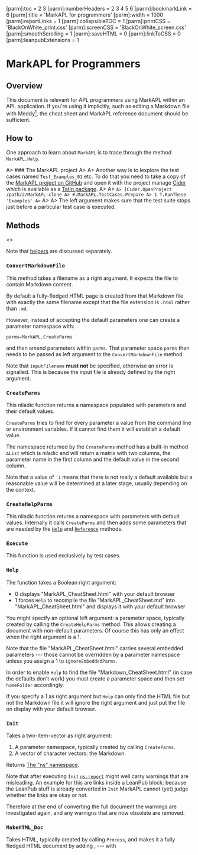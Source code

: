 [parm]:toc               = 2 3
[parm]:numberHeaders     = 2 3 4 5 6
[parm]:bookmarkLink      = 6
[parm]:title             = 'MarkAPL for programmers'
[parm]:width             = 1000
[parm]:reportLinks       = 1
[parm]:collapsibleTOC    = 1
[parm]:printCSS          = 'BlackOnWhite_print.css'
[parm]:screenCSS         = 'BlackOnWhite_screen.css'
[parm]:smoothScrolling   = 1
[parm]:saveHTML          = 0
[parm]:linkToCSS         = 0
[parm]:leanpubExtensions = 1




MarkAPL for Programmers
=======================


Overview
--------

This document is relevant for APL programmers using MarkAPL within an APL application. If you're using it implicitly, such as editing a Markdown file with Meddy[^meddy], the cheat sheet and MarkAPL reference document should be sufficient.


How to
------

One approach to learn about `MarkAPL` is to trace through the method `MarkAPL.Help`.


A> ### The MarkAPL project
A>
A> Another way is to lexplore the test cases named `Test_Examples_01` etc. To do that you need to take a copy of the [MarkAPL project on GitHub](https://github.com/aplteam/MarkAPL) and open it with the project manage [Cider](https://github.com/aplteam/Cider "Link to Cider on GitHub") which is available as a [Tatin package](https://tatin.dev "Link to the principal Tatin registry").
A> 
A> ```
A> ]Cider.OpenProject /path/2/MarkAPL-clone
A> #.MarkAPL.TestCases.Prepare
A> 1 T.RunThese 'Examples'
A> ```
A> 
A> The left argument makes sure that the test suite stops just before a particular test case is executed.



Methods
-------

<<SubTOC>>

Note that [helpers](#Helpers) are discussed separately.


### `ConvertMarkdownFile`

This method takes a filename as a right argument. It expects the file to contain Markdown content. 

By default a fully-fledged HTML page is created from that Markdown file with exactly the same filename except that the file extension is `.html` rather than `.md`.

However, instead of accepting the default parameters one can create a parameter namespace with:

~~~
parms←MarkAPL.CreateParms
~~~

and then amend parameters within `parms`. That parameter space `parms` then needs to be passed as left argument to the `ConvertMarkdownFile` method.

Note that `inputFilename` **must not** be specified, otherwise an error is signalled. This is because the input file is already defined by the right argument.


### `CreateParms`

This niladic function returns a namespace populated with parameters and their default values. 

`CreateParms` tries to find for every parameter a value from the command line or environment variables. If it cannot find them it will establish a default value.

The namespace returned by the `CreateParms` method has a built-in method `∆List` which is niladic and will return a matrix with two columns, the parameter name in the first column and the default value in the second column.

Note that a value of `¯1` means that there is not really a default available but a reasonable value will be determined at a later stage, usually depending on the context.


### `CreateHelpParms`

This niladic function returns a namespace with parameters with default values. Internally it calls `CreateParms` and then adds some parameters that are needed by the [`Help`](#) and [`Reference`](#ref_method) methods.
  
    
### `Execute`

This function is used exclusively by test cases.
  
        
### `Help`

The function takes a Boolean right argument: 

* 0 displays "MarkAPL_CheatSheet.html" with your default browser
* 1 forces `Help` to recompile the file "MarkAPL_CheatSheet.md" into 
  "MarkAPL_CheatSheet.html" and displays it with your default browser

You might specify an optional left argument: a parameter space, typically created by calling the `CreateHelpParms` method. This allows creating a document with non-default parameters. Of course this has only an effect when the right argument is a 1. 

Note that the file "MarkAPL_CheatSheet.html" carries several embedded parameters --- those cannot be overridden by a parameter namespace unless you assign a 1 to `ignoreEmbeddedParms`.

In order to enable `Help` to find the file "Markdown_CheatSheet.html" (in case the defaults don't work) you must create a parameter space and then set `homeFolder` accordingly.

If you specify a 1 as right argument but `Help` can only find the HTML file but not the Markdown file it will ignore the right argument and just put the file on display with your default browser.
 
            
### `Init`

Takes a two-item-vector as right argument:

1. A parameter namespace, typically created by calling `CreateParms`.
2. A vector of character vectors: the Markdown.

Returns [The "ns" namespace](#).  

Note that after executing `Init` [`ns.report`](#report) might well carry warnings that are misleading. An example for this are links inside a LeanPub block: because the LeanPub stuff is already converted in `Init` MarkAPL cannot (yet) judge whether the links are okay or not.

Therefore at the end of converting the full document the warnings are investigated again, and any warnigns that are now obsolete are removed.

             
### `MakeHTML_Doc`

Takes HTML, typically created by calling `Process`, and makes it a fully fledged HTML document by adding <body>, <head> --- with <title> --- and <html> with the DocType.
 
    
### `MarkDown2HTML`

This ambivalent function requires some Markdown as right argument.

It returns (since version 1.7.0) a two-item vector (shy):

* The HTML.
* The `ns` namespace. This allows you to check `ns.report` for any problems.

Without an --- optional --- left argument it creates just the HTML from the Markdown.

However, you can also create a parameter space by calling `CreateParms` and set `outputFilename`. In that case it will create a fully-fledged HTML page from the Markdown and write it to that file. The generated page is also returned as result.

Finally one can also set the `inputFilename` parameter. This trumps the right argument: it reads the input file, expecting it to be Markdown, creates HTML5 from it and write it to the output file. Again the HTML is also returned as result.

Internally it calls `Init` & `Process` & `MakeHTML_Doc`. 

Note that in case the parameter `createFullHtmlPage` is `¯1` (the default value which means "undefiend") the default behaviour of `MarkDown2HTML` is defined by the setting of the parameter `outputFilename`: if `outputFilename` is not empty then `createFullHtmlPage` will default to 1, otherwise to 0, and that's what `Markdown2HTML` will take into account.


### `Process`

This function takes --- and returns --- an `ns` namespace which was typically created by calling `Init`. 


### `Reference` {#ref_method}

The function takes a Boolean right argument: 
* A 0 just views "MarkAPL.html" with your default browser.
* A 1 forces it to recompile the file "MarkAPL.md" into "MarkAPL.html" and then puts it on display with your default browser.

You might specify an optional left argument: a parameter space, typically created by calling the `CreateHelpParms` method. This allows creating a help file with non-default parameters. Of course this has only an effect when the right argument is a 1. 

Note that the file "MarkAPL.html" carries several
embedded parameters --- those cannot be overridden by a parameter namespace unless you assign a 1 to `ignoreEmbeddedParms`.

In order to enable `Reference` to find the file "MarkAPL.html" (in case the defaults don't work) you must create a parameter space and then set `homeFolder`.

If you specify a 1 as right argument but `Reference` can only find the HTML file but not the Markdown file it will ignore the right argument and just put the file on display with your default browser.
 
### `Version`

Returns the name, the version number --- including the built-ID --- and the version date of `MarkAPL`.


Parameters
----------

In order to specify parameters follow these steps:

~~~
      parms←MarkAPL.CreateParms''
      parms.∆List   ⍝ lists all parameters with their defaults
 bookmarkLink                                                    6 
 bookmarkMayStartWithDigit                                       1
 charset                                                     utf-8 
 checkFootnotes                              ⍝ defaults to "debug"
 checkLinks                                  ⍝ defaults to "debug"
 collapsibleTOC                                                  0
 compileFunctions                                                1 
 compressCSS                                                     1
 createFullHtmlPage                                              0
 cssURL                                                         ¯1
 debug                                 ⍝ 0 in Runtime, 1 otherwise
 div_h_tag                                                       1
 enforceEdge                                                     1
 footnotesCaption                                      'Footnotes'
 head                                                           '' 
 homefolder                                                     ¯1
 inputFilename                                         
 lang                                                         "en"
 leanpubExtensions                                               0
 leanpubIconsUrl    'https://download.aplwiki.com/LeanPub/Images/'
 lineNumberOffset                                                0
 linkToCSS                                                       0 
 markdownStrict                                                  0 
 noCSS                                                           0
 numberHeaders                                                   0 
 outputFilename                                        
 printCSS                                        MarkAPL_print.css 
 reportLinks                                                     0
 reportLinksCaption                                  'Link report'
 screenCSS                                      MarkAPL_screen.css
 subTocs                                                         1 
 syntaxSugar                                                     1
 title                                                     MarkAPL 
 toc                                                             0 
 verbose                                                         1 
 width                                                       900px
~~~

The function `∆List` lists all the variables in the parameter space with their corresponding values.

After making amendments the parameter space can be passed as the first argument to the `MarkAPL.Init` function. See [How-to](#) for details. 

The parameters themselves are discussed in the `MarkAPL` reference.


Function calls
--------------

It is possible to embed APL function calls in your Markdown document. The simplest way to call a function `#.foo` is:

~~~
This: ⍎⍎#.foo⍎⍎ is the result.
~~~

Given a function `#.foo←{'FOO'}` this will be the result:

~~~
This: FOO is the result.
~~~

The purpose of this feature is to either inject simple text or one or more HTML blocks.

Notes:

* You cannot inject Markdown block elements like lists, code blocks, block quotes, etc: it won't be processed any more when the function is called. However, in-line mark-up (`**`, `_`, `~~` etc) **is** recognized and processed, and so is typographical sugar.
* The function name must always be fully qualified; that means the function 
  cannot live in either a class instance or an unnamed namespace.
* The `ns` namespace is **always** provided as right argument to the function, therefore the function must be either monadic or dyadic.

You may specify something to the right as in this example:

~~~
This: ⍎⍎#.foo 1 2 'hello'⍎⍎ is the result.
~~~

The array `1 2 'hello'` is however passed as **left** argument since `ns` is always passed as the right argument.

The result of such an embedded function must be one of:

* An empty vector.
* Markdown (simple string or nested vector of text vectors).
* An HTML block (nested vector of text vectors).

Note that mixing Markdown and HTML blocks is **not permitted**. 

In case the function returns an HTML block the function call must stand on its own on a line.

If an HTML block is returned then the function is responsible for the correct formatting. In particular a `<pre>` block **must** look like this otherwise you might not get the desired result:

~~~
<pre><code>Line 1
Line 2
Last line
</code></pre>
~~~

Notes:

* If the function returns something that starts with a `<` and ends with a 
  corresponding tag then it is recognized as an HTML block. You can prevent that by adding leading spaces.
* The `<pre><code>` must go onto the same line as the first line of the code; 
  otherwise you end up with a starting empty line.
* If the embedded function returns something with a depth different from 0, 1 
  and 2 an error is thrown.
* Anything that is supposed to be recognized as an HTML block **must not** carry any leading spaces: an HTML block starts by definition with a `<` char.


The `ns` namespace.
-------------------


### Overview{#OV4}

The `ns` namespace is returned (created) by the `Init` method and modified by the `Process` method. It contains both input and output variables.

Before `Process` is run the variables `emptyLines`, `leadingChars`, `markdown`, `markdownLC `and `withoutBlanks` hold data that is extracted from the Markdown. 

`Process` then splits the Markdown into appropriate blocks, and processes them one after the other, and removes from these variables. 

At the same time the variable `parms.html` is collecting the resulting html. Other variables (`abbreviations`, `data`, `footnoteDefs`, `headers`, `linkRefs`, `parms`, `subToc` and `toc`) may or may not collect data in the process as well.

The two variables `report` and `lineNumber` are special, see there.


### The ns namespace in detail {#ns_details}

<<SubTOC>>

The namespace contains the following variables:


#### `abbreviations`

A (possibly empty) vector of two-item-vectors. The first item holds the abbreviation, the second item the explanation or comment. 
  
       
#### `emptyLines`

A vector of Booleans indicating which lines in `markdown` are empty. Lines consisting of white-space characters only are considered empty.


#### `embeddedParms`

A matrix with two columns and as many rows as there are embedded parameters.

This document for example carries these embedded parameters:

~~~
      ns.embeddedParms
 toc                            2 3 
 numberHeaders            2 3 4 5 6 
 bookmarkLink                     6 
 viewInBrowser                    1 
 collapsibleTOC                   1 
 title            MarkAPL Reference 
 width                         1100 
 reportLinks                      1 
~~~


#### `footnoteDefs`

A matrix that carries all footnote definitions found in `markdown`. The matrix has these columns:

1. Running number, starting from 1. 
1. Bookmark name.
1. Caption.


#### `headerLineNos`

An integer vector that carries the line numbers of `headers`.


#### `headers`

A matrix that carries all headers defined in `markdown`.

The matrix has three or four columns:

1. The level of the header, starting with 0.
1. The anchor-ready version of the caption.
1. The caption.
1. The tiered number of the header. 

Naturally the last column does not exist in case `numberHeaders` is 0.
 
      
#### `html`

After having created the `ns` namespace by calling `Init` this variable is empty. By running the `Process` method this variable will be filled up.


#### `leadingChars`

After having created the `ns` namespace by calling `Init` this variable contains a limited number of characters from `markdown`. Leading white-space is removed. This increases performance for many of the checks to be carried out by `Process`.  


#### `lineNumbers`

After having created the `ns` namespace by calling `Init` this variable contains a vector of integers representing line numbers in `markdown`. This allows the current line number to be reported in case there is a problem like odd number of double quotes, invalid internal links etc. Note that function calls (See "Embedded APL function calls" in the `MarkAPL` reference) can access the line numbers as well.

Note that line numbers refer to the MarkDown rather than the HTML.  

See also the parameter `lineNumberOffset` in the `MarkAPL` reference.
  

#### `linkRefs`

A vector of vectors holding information regarding all link references (see the `MarkAPL` reference for details regarding link references):

1. id
1. url
1. alt text or empty
1. special attributes or empty


#### `markdown`

This variable holds the Markdown to be processed by `Process`.
  
   
#### `markdownLC`

Same as `markdown` but all in lower case. That speeds things up at the expense of memory.
  
 
#### `noOf`

The number of lines processed in the next (or current) step.
  
     
#### `parms`

The parameters that were passed to `Init`.
  
      
#### `report`

After having created the `ns` namespace by calling `CreateParms` this variable is empty. Both the `Init` and the `Process` method might add remarks to this variable in case it finds something to complain about or comment on. However, you are advised to ignore warnings after having executed just `Init`. 

Some methods print what they assign to `report` also to the session in case the parameter `verbose` is 1.


#### `subToc`

This is a vector of two-item vectors:

1. The level of the header, starting with 1.
2. The caption of the header as displayed.


#### `toc`{#ns_toc}

This is a vector of ~~four~~ three-item vectors:

1. The level of the header, starting with 1.
2. The caption of the header as displayed.
3. The internal link name.

Note that prior to version 2.8 there was a forth column (4. The type of the header: 1 = SeText, 2 = ATX.) which was removed then.
  
     
#### `withoutBlanks`

Same as `markdown` but without any blanks. This speeds things up at the expense of memory.


Helpers
-------

This chapter comprises all methods that help converting APL arrays into Markdown.

<<SubTOC>>


### `Matrix2MarkdownList`

This helper method takes an APL matrix and converts it to a list definition in Markdown.

Note that the table must have three columns:

1. List type. A 0 defines a bulleted list. Any positive integer starts an ordered list, and defines at the same time the starting point.
2. Nesting level. The first row must start with nesting level 0 or 1.
3. Either a text vector or a vector of text vectors.

Example:

~~~
 m←''
 m,←⊂0 1 'Level 1 a bullet point'
 m,←⊂2 2 'Level 2 a num'
 m,←⊂2 2('Level 2 b num' '' 'Another para' '' '~~~' '{+⌿⍵}' '~~~')
 m,←⊂2 2 'Level 2 c num'
 md←MarkAPL.Matrix2MarkdownList⊃m
 ns←MarkAPL.Init''md
 ns←MarkAPL.Process ns
~~~

leads to this list:

* Level 1 a bullet point  
  2. Level 2 a num 
  2. Level 2 b num 
                   
     Another para  
                   
     ~~~
     {+⌿⍵}         
     ~~~

  2. Level 2 c num 


### `Matrix2MarkdownTable`

This helper method takes an APL matrix and converts it to a table definition in Markdown.

Without a left argument there are no column headers, and alignment is ruled by data type: strictly numeric columns are right-aligned, everything else is left-aligned:

~~~
      M←('APL' 99 'Really great')('Python' 70 'Nice')('Cobol' 1 'Oh dear')
      ⎕←MarkAPL.Matrix2MarkdownTable M
|-|--|-|
| APL | 99 | Really great |
| Python | 70 | Nice |
| Cobol | 1 | Oh dear |
~~~

This results in this:

| :- | --: | :- |            
| APL | 99 | Really great | 
| Python | 70 | Nice |      
| Cobol | 1 | Oh dear |     

You can specify column headers via the left argument. Naturally the length of the left argument must match the number of columns in the matrix. You can use leading and trailing `:` in order to define column alignment.

Note that any `|` in the matrix is automatically escaped except when it appears in code:

~~~
      ch←'Lang' 'Prod:Rank' ':Comment:'
      M←('APL' 99 'Really great')('Python' 70 'Nice')('Cobol' 1 'Oh|dear')
      ⎕←MarkAPL.Matrix2MarkdownTable M
| Lang | Prod:Rank | Comment |
|-|-|:-:|
| APL | 99 | Really great |
| Python | 70 | Nice `|`|
| Cobol | 1 | Oh\|dear |
~~~

This results in this:

| Lang | Prod:Rank | Comment |
|-|-:|:-:|
| APL | 99 | Really great |
| Python | 70 | Nice `|`|
| Cobol | 1 | Oh\|dear |

Notes:
* The first column is aligned to the left because the column title did not 
  define anything and the data is not strictly numeric, therefore the default takes place which is left-aligned.
* The second column is aligned to the right because the column title did not 
  define anything and the data is numeric.
* The third column is centered because that's what the column header defined.

Problems
-------


### Bugs

Please report any bugs to <mailto:kai@aplteam.com>. I appreciate:

* The input (Markdown)
* Any non-default settings of parameters
* A short description of the problem (not as short as "It did not work!")

  This is particularly important because I have received a number of bug reports where `MarkAPL` did _exactly_ what it was supposed to do, so without knowing what the user expected I cannot explain why it did not fulfil the user's expectations, because it _did_ work! 

  One gentleman even insisted that there was nothing to explain because it was a no-brainer. Well, it wasn't.
  
  So please tell me what you expect to see.
  
* The version number of `MarkAPL`.


### Unexpected results

Before reporting a bug please check carefully your Markdown. More often than not mistakes in the Markdown are causing the problem.

If you cannot work out why it goes wrong report it to me -- see the previous topic for how to report a problem.

This document refers to version 11.1 of `MarkAPL`.

Kai Jaeger ⋄ 2023-08-13

[^meddy]: The Markdown editor Meddy on GitHub:<<br>><https://github.com/aplteam/Meddy>
[^abandon]: Wikipedia definition of abandonware:<<br>><https://www.wikiwand.com/en/Abandonware>
[^commonmark]: The CommonMark specification:<<br>><http://spec.commonmark.org/> 

*[Abbreviations]: Text is marked up with the <abbr> tag

[cheatsheet]: http://download.aplteam.com/MarkAPL_CheatSheet.htm "The MarkAPL cheatsheet"{target="_blank"}
[commonmark_on_html_blocks]: http://spec.commonmark.org/0.24/#html-blocks "Common mark on HTML blocks"{target="_blank"}
[git]: https://help.github.com/articles/working-with-advanced-formatting/ "GIT's formatting rules"{target="_blank"}
[markdown_extra]: https://www.wikiwand.com/en/Markdown_Extra{target="_blank"}
[pandoc]: http://pandoc.org/README.html{target="_blank"}



